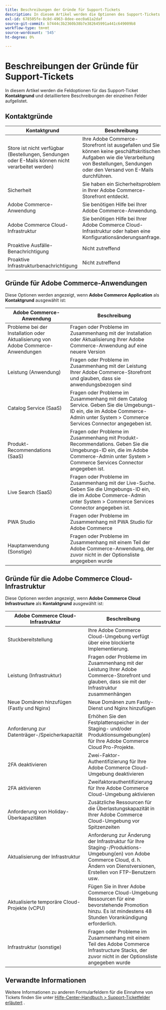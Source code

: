 ```yaml
---
title: Beschreibungen der Gründe für Support-Tickets
description: In diesem Artikel werden die Optionen des Support-Tickets im Feld **Kontaktgrund** und detailliertere Beschreibungen der einzelnen Felder aufgelistet.
exl-id: 678505fe-8c8d-4963-8dee-eec0a61a2daf
source-git-commit: b7444c3b2360b38b7e382645991a441c649009b8
workflow-type: tm+mt
source-wordcount: '545'
ht-degree: 0%

---
```


# Beschreibungen der Gründe für Support-Tickets

In diesem Artikel werden die Feldoptionen für das Support-Ticket **Kontaktgrund** und detailliertere Beschreibungen der einzelnen Felder aufgelistet.

## Kontaktgründe

<table class="tg">
<thead>
  <tr>
    <th><span style="font-weight:bold;font-style:normal">Kontaktgrund</span></th>
    <th><span style="font-weight:700;font-style:normal">Beschreibung</span></th>
  </tr>
</thead>
<tbody>
  <tr>
    <td>Store ist nicht verfügbar (Bestellungen, Sendungen oder E-Mails können nicht verarbeitet werden)</td>
    <td>Ihre Adobe Commerce-Storefront ist ausgefallen und Sie können keine geschäftskritischen Aufgaben wie die Verarbeitung von Bestellungen, Sendungen oder den Versand von E-Mails durchführen.</td>
  </tr>
  <tr>
    <td>Sicherheit</td>
    <td>Sie haben ein Sicherheitsproblem in Ihrer Adobe Commerce-Storefront entdeckt.</td>
  </tr>
  <tr>
    <td>Adobe Commerce-Anwendung</td>
    <td>Sie benötigen Hilfe bei Ihrer Adobe Commerce-Anwendung.</td>
  </tr>
  <tr>
    <td>Adobe Commerce Cloud-Infrastruktur</td>
    <td>Sie benötigen Hilfe bei Ihrer Adobe Commerce Cloud-Infrastruktur oder haben eine Konfigurationsänderungsanfrage.</td>
  </tr>
  <tr>
    <td>Proaktive Ausfälle-Benachrichtigung</td>
    <td>Nicht zutreffend</td>
  </tr>
  <tr>
    <td>Proaktive Infrastrukturbenachrichtigung</td>
    <td>Nicht zutreffend</td>
  </tr>
</tbody>
</table>

## Gründe für Adobe Commerce-Anwendungen

Diese Optionen werden angezeigt, wenn **Adobe Commerce Application** als **Kontaktgrund** ausgewählt ist:

<table class="tg">
<thead>
  <tr>
    <th><span style="font-weight:bold;font-style:normal">Adobe Commerce-Anwendung</span></th>
    <th><span style="font-weight:700;font-style:normal">Beschreibung</span></th>
  </tr>
</thead>
<tbody>
  <tr>
    <td>Probleme bei der Installation oder Aktualisierung von Adobe Commerce-Anwendungen</td>
    <td>Fragen oder Probleme im Zusammenhang mit der Installation oder Aktualisierung Ihrer Adobe Commerce-Anwendung auf eine neuere Version</td>
  </tr>
  <tr>
    <td>Leistung (Anwendung)</td>
    <td>Fragen oder Probleme im Zusammenhang mit der Leistung Ihrer Adobe Commerce-Storefront und glauben, dass sie anwendungsbezogen sind</td>
  </tr>
  <tr>
    <td>Catalog Service (SaaS)</td>
    <td>Fragen oder Probleme im Zusammenhang mit dem Catalog Service.  Geben Sie die Umgebungs-ID ein, die im Adobe Commerce-Admin unter System &gt; Commerce Services Connector angegeben ist.</td>
  </tr>
  <tr>
    <td>Produkt-Recommendations (SaaS)</td>
    <td>Fragen oder Probleme im Zusammenhang mit Produkt-Recommendations. Geben Sie die Umgebungs-ID ein, die im Adobe Commerce-Admin unter System &gt; Commerce Services Connector angegeben ist.</td>
  </tr>
  <tr>
    <td>Live Search (SaaS)</td>
    <td>Fragen oder Probleme im Zusammenhang mit der Live-Suche. Geben Sie die Umgebungs-ID ein, die im Adobe Commerce-Admin unter System &gt; Commerce Services Connector angegeben ist.</td>
  </tr>
  <tr>
    <td>PWA Studio</td>
    <td>Fragen oder Probleme im Zusammenhang mit PWA Studio für Adobe Commerce</td>
  </tr>
  <tr>
    <td>Hauptanwendung (Sonstige)</td>
    <td>Fragen oder Probleme im Zusammenhang mit einem Teil der Adobe Commerce-Anwendung, der zuvor nicht in der Optionsliste angegeben wurde</td>
  </tr>
</tbody>
</table>

## Gründe für die Adobe Commerce Cloud-Infrastruktur

Diese Optionen werden angezeigt, wenn **Adobe Commerce Cloud Infrastructure** als **Kontaktgrund** ausgewählt ist:

<table class="tg">
<thead>
  <tr>
    <th><span style="font-weight:bold;font-style:normal">Adobe Commerce Cloud-Infrastruktur</span></th>
    <th><span style="font-weight:700;font-style:normal">Beschreibung</span></th>
  </tr>
</thead>
<tbody>
  <tr>
    <td>Stuckbereitstellung</td>
    <td>Ihre Adobe Commerce Cloud-Umgebung verfügt über eine blockierte Implementierung.</td>
  </tr>
  <tr>
    <td>Leistung (Infrastruktur)</td>
    <td>Fragen oder Probleme im Zusammenhang mit der Leistung Ihrer Adobe Commerce-Storefront und glauben, dass sie mit der Infrastruktur zusammenhängen</td>
  </tr>
  <tr>
    <td>Neue Domänen hinzufügen (Fastly und Nginx)</td>
    <td>Neue Domänen zum Fastly-Dienst und Nginx hinzufügen</td>
  </tr>
  <tr>
    <td>Anforderung zur Datenträger-/Speicherkapazität</td>
    <td>Erhöhen Sie den Festplattenspeicher in der Staging- und/oder Produktionsumgebung(en) für Ihre Adobe Commerce Cloud Pro-Projekte.</td>
  </tr>
  <tr>
    <td>2FA deaktivieren</td>
    <td>Zwei-Faktor-Authentifizierung für Ihre Adobe Commerce Cloud-Umgebung deaktivieren</td>
  </tr>
  <tr>
    <td>2FA aktivieren</td>
    <td>Zweifaktorauthentifizierung für Ihre Adobe Commerce Cloud-Umgebung aktivieren</td>
  </tr>
  <tr>
    <td>Anforderung von Holiday-Überkapazitäten</td>
    <td>Zusätzliche Ressourcen für die Überlastungskapazität in Ihrer Adobe Commerce Cloud-Umgebung vor Spitzenzeiten</td>
  </tr>
  <tr>
    <td>Aktualisierung der Infrastruktur</td>
    <td>Anforderung zur Änderung der Infrastruktur für Ihre Staging-/Produktions-Umgebung(en) von Adobe Commerce Cloud, d. h. Ändern von Dienstversionen, Erstellen von FTP-Benutzern usw.</td>
  </tr>
  <tr>
    <td>Aktualisierte temporäre Cloud-Projekte (vCPU)</td>
    <td>Fügen Sie in Ihrer Adobe Commerce Cloud-Umgebung Ressourcen für eine bevorstehende Promotion hinzu. Es ist mindestens 48 Stunden Vorankündigung erforderlich.</td>
  </tr>  
  <tr>
    <td>Infrastruktur (sonstige)</td>
    <td>Fragen oder Probleme im Zusammenhang mit einem Teil des Adobe Commerce Infrastructure Stacks, der zuvor nicht in der Optionsliste angegeben wurde</td>
  </tr>
</tbody>
</table>

## Verwandte Informationen

Weitere Informationen zu anderen Formularfeldern für die Einnahme von Tickets finden Sie unter [Hilfe-Center-Handbuch > Support-Ticketfelder erläutert](/help/help-center-guide/help-center/magento-help-center-user-guide.md#submit-tickets) .

